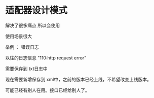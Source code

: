 # 适配器设计模式


解决了很多痛点  所以会使用

使用场景很大

举例 ： 错误日志

以往的日志信息 "110:http request error"

需要保存到 txt日志中


现在需要新增保存到 xml中，之前的版本已经上线，不希望改变上线版本。


可能已经有别人在用。接口已经给别人了。


